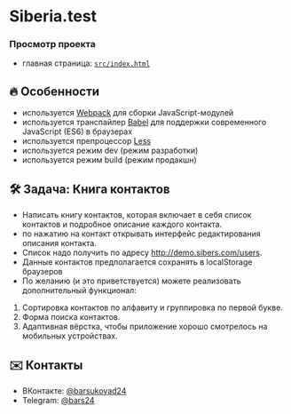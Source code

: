 # Siberia.test

### Просмотр проекта
* главная страница: [```src/index.html```](https://ardent24.github.io/siberia.test/src/)

## :fire: Особенности
* используется [Webpack](https://webpack.js.org/) для сборки JavaScript-модулей
* используется транспайлер [Babel](https://babeljs.io/) для поддержки современного JavaScript (ES6) в браузерах
* используется препроцессор [Less](http://lesscss.org/)
* используется режим dev (режим разработки)
* используется режим build (режим продакшн)

## :hammer_and_wrench: Задача: Книга контактов
* Написать книгу контактов, которая включает в себя список контактов и подробное описание каждого контакта.
* по нажатию на контакт открывать интерфейс редактирования описания контакта.
* Список надо получить по адресу http://demo.sibers.com/users.
* Данные контактов предполагается сохранять в localStorage браузеров
* По желанию (и это приветствуется) можете реализовать дополнительный функционал:
1. Сортировка контактов по алфавиту и группировка по первой букве.
2. Форма поиска контактов.
3. Адаптивная вёрстка, чтобы приложение хорошо смотрелось на мобильных устройствах.

## :envelope: Контакты
* ВКонтакте: [@barsukovad24](https://vk.com/barsukovad24)
* Telegram: [@bars24](https://t-do.ru/@bars24)